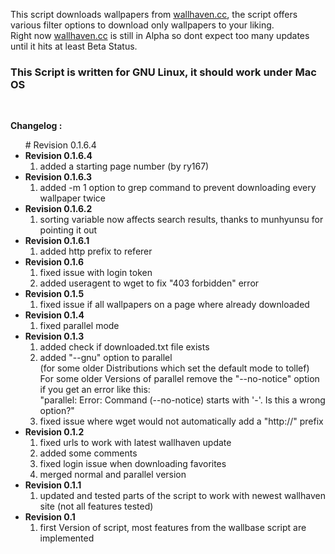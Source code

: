 <p>
	This script downloads wallpapers from <a href="http://alpha.wallhaven.cc" target="_blank">wallhaven.cc</a>, the script offers various filter options to download only wallpapers to your liking.
	<br/>
	Right now <a href="http://alpha.wallhaven.cc" target="_blank">wallhaven.cc</a> is still in Alpha so dont expect too many updates until it hits at least Beta Status.
	<br />
</p>

<p>
	<h3>This Script is written for GNU Linux, it should work under Mac OS</h3>
	<br />
</p>

<p>
	<strong>Changelog :</strong>
	<ul># Revision 0.1.6.4
		<li>
			<strong>Revision 0.1.6.4</strong><br />
			<ol>
				<li>added a starting page number (by ry167)</li>
			</ol>
		</li>
		<li>
			<strong>Revision 0.1.6.3</strong><br />
			<ol>
				<li>added -m 1 option to grep command to prevent downloading every wallpaper twice</li>
			</ol>
		</li>
		<li>
			<strong>Revision 0.1.6.2</strong><br />
			<ol>
				<li>sorting variable now affects search results, thanks to munhyunsu for pointing it out</li>
			</ol>
		</li>
		<li>
			<strong>Revision 0.1.6.1</strong><br />
			<ol>
				<li>added http prefix to referer</li>
			</ol>
		</li>
		<li>
			<strong>Revision 0.1.6</strong><br />
			<ol>
				<li>fixed issue with login token</li>
				<li>added useragent to wget to fix "403 forbidden" error</li>
			</ol>
		</li>
		<li>
			<strong>Revision 0.1.5</strong><br />
			<ol>
				<li>fixed issue if all wallpapers on a page where already downloaded</li>
			</ol>
		</li>
		<li>
			<strong>Revision 0.1.4</strong><br />
			<ol>
				<li>fixed parallel mode</li>
			</ol>
		</li>
		<li>
			<strong>Revision 0.1.3</strong><br />
			<ol>
				<li>added check if downloaded.txt file exists</li>
				<li>added "--gnu" option to parallel<br />
				(for some older Distributions which set the default mode to tollef) <br />
				For some older Versions of parallel remove the "--no-notice" option if you get an error like this: <br />
				"parallel: Error: Command (--no-notice) starts with '-'. Is this a wrong option?"</li>
				<li>fixed issue where wget would not automatically add a "http://" prefix</li>
			</ol>
		</li>
		<li>
			<strong>Revision 0.1.2</strong><br />
			<ol>
				<li>fixed urls to work with latest wallhaven update</li>
				<li>added some comments</li>
				<li>fixed login issue when downloading favorites</li>
				<li>merged normal and parallel version</li>
			</ol>
		</li>
		<li>
			<strong>Revision 0.1.1</strong><br />
			<ol>
				<li>updated and tested parts of the script to work with newest wallhaven site (not all features tested)</li>
			</ol>
		</li>
		<li>
			<strong>Revision 0.1</strong><br />
			<ol>
				<li>first Version of script, most features from the wallbase script are implemented</li>
			</ol>
		</li>
	</ul>
</p>
